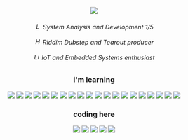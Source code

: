 <p align="center">
  <img src="https://user-images.githubusercontent.com/74038190/212744287-14f66c13-5458-40dc-9244-8ff533fc8f4a.gif">
</p>

<div align=center>
  <h6>
    <img src="https://raw.githubusercontent.com/Tarikul-Islam-Anik/Animated-Fluent-Emojis/master/Emojis/Objects/Laptop.png" alt="Laptop" width="15" height="15" />
  System Analysis and Development 1/5 <br/> <br/>
    <img src="https://raw.githubusercontent.com/Tarikul-Islam-Anik/Animated-Fluent-Emojis/master/Emojis/Objects/Headphone.png" alt="Headphone" width="15" height="15" />
  Riddim Dubstep and Tearout producer <br/> <br/>
    <img src="https://raw.githubusercontent.com/Tarikul-Islam-Anik/Animated-Fluent-Emojis/master/Emojis/Objects/Light%20Bulb.png" alt="Light Bulb" width="15" height="15" />
  IoT and Embedded Systems enthusiast
  </h6>
</div>

<div align=center>
  <h3>i'm learning</h3>
  <img src="https://img.shields.io/badge/MySQL-696969?style=for-the-badge&logo=mysql&logoColor=005C84"/>
  <img src="https://img.shields.io/badge/Figma-696969?style=for-the-badge&logo=figma&logoColor=F24E1E"/>
  <img src="https://img.shields.io/badge/Docker-696969?style=for-the-badge&logo=docker&logoColor=2CA5E0"/>
  <img src="https://img.shields.io/badge/Django-696969?style=for-the-badge&logo=django&logoColor=092E20"/>
  <img src="https://img.shields.io/badge/Node%20js-696969?style=for-the-badge&logo=nodedotjs&logoColor=339933"/>
  <img src="https://img.shields.io/badge/PowerBI-696969?style=for-the-badge&logo=Power%20BI&logoColor=F2C811"/>
  <img src="https://img.shields.io/badge/Sass-696969?style=for-the-badge&logo=sass&logoColor=CC6699"/>
  <img src="https://img.shields.io/badge/Tailwind-696969?style=for-the-badge&logo=tailwind-css&logoColor=38B2AC"/>
  <img src="https://img.shields.io/badge/HTML-696969?style=for-the-badge&logo=html5&logoColor=E34F26"/>
  <img src="https://img.shields.io/badge/CSS-696969?style=for-the-badge&logo=css3&logoColor=1572B6"/>
  <img src="https://img.shields.io/badge/JavaScript-696969?style=for-the-badge&logo=javascript&logoColor=F7DF1E"/>
  <img src="https://img.shields.io/badge/json-696969?style=for-the-badge&logo=json&logoColor=white"/>
  <img src="https://img.shields.io/badge/Pandas-696969?style=for-the-badge&logo=pandas&logoColor=2C2D72"/>
  <img src="https://img.shields.io/badge/Python-696969?style=for-the-badge&logo=python&logoColor=blue"/>
  <img src="https://img.shields.io/badge/TypeScript-696969?style=for-the-badge&logo=typescript&logoColor=007ACC"/>
  <img src="https://img.shields.io/badge/Grafana-696969?style=for-the-badge&logo=grafana&logoColor=orange"/>
  <img src="https://img.shields.io/badge/GIT-696969?style=for-the-badge&logo=git&logoColor=E44C30"/>
  <img src="https://img.shields.io/badge/Excel-696969?style=for-the-badge&logo=microsoft-excel&logoColor=217346"/>
  <img src="https://img.shields.io/badge/React-696969?style=for-the-badge&logo=react&logoColor=61DAFB"/>
  <img src="https://img.shields.io/badge/AWS-696969?style=for-the-badge&logo=amazonaws&logoColor=FF9900"/>
</div>

<div align=center>
<h3>coding here</h3>

  <img src="https://img.shields.io/badge/Pop!_OS-696969?style=for-the-badge&logo=Pop!_OS&logoColor=48B9C7"/>
  <img src="https://img.shields.io/badge/samsung%20expert_x30-696969?style=for-the-badge&logo=Samsung&logoColor=1428A0"/>
  <img src="https://img.shields.io/badge/NVIDIA_MX110-696969?style=for-the-badge&logo=nvidia&logoColor=76B900"/>
  <img src="https://img.shields.io/badge/Intel%20Core_i7_8th-696969?style=for-the-badge&logo=intel&logoColor=0071C5"/>
  <img src="https://img.shields.io/badge/VSCode-696969?style=for-the-badge&logo=visual%20studio%20code&logoColor=0078D4"/>
</div>
